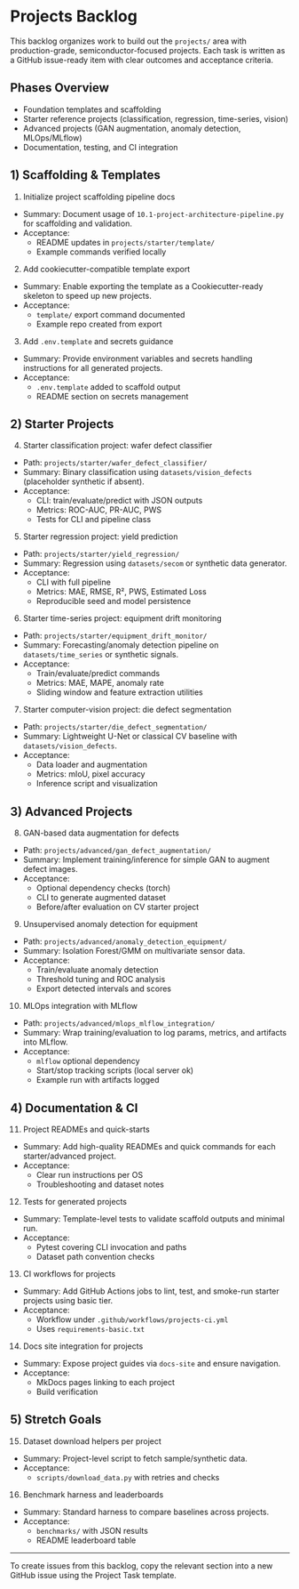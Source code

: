 # Projects Backlog

This backlog organizes work to build out the `projects/` area with production-grade, semiconductor-focused projects. Each task is written as a GitHub issue-ready item with clear outcomes and acceptance criteria.

## Phases Overview
- Foundation templates and scaffolding
- Starter reference projects (classification, regression, time-series, vision)
- Advanced projects (GAN augmentation, anomaly detection, MLOps/MLflow)
- Documentation, testing, and CI integration

## 1) Scaffolding & Templates

1. Initialize project scaffolding pipeline docs
- Summary: Document usage of `10.1-project-architecture-pipeline.py` for scaffolding and validation.
- Acceptance:
  - README updates in `projects/starter/template/`
  - Example commands verified locally

2. Add cookiecutter-compatible template export
- Summary: Enable exporting the template as a Cookiecutter-ready skeleton to speed up new projects.
- Acceptance:
  - `template/` export command documented
  - Example repo created from export

3. Add `.env.template` and secrets guidance
- Summary: Provide environment variables and secrets handling instructions for all generated projects.
- Acceptance:
  - `.env.template` added to scaffold output
  - README section on secrets management

## 2) Starter Projects

4. Starter classification project: wafer defect classifier
- Path: `projects/starter/wafer_defect_classifier/`
- Summary: Binary classification using `datasets/vision_defects` (placeholder synthetic if absent).
- Acceptance:
  - CLI: train/evaluate/predict with JSON outputs
  - Metrics: ROC-AUC, PR-AUC, PWS
  - Tests for CLI and pipeline class

5. Starter regression project: yield prediction
- Path: `projects/starter/yield_regression/`
- Summary: Regression using `datasets/secom` or synthetic data generator.
- Acceptance:
  - CLI with full pipeline
  - Metrics: MAE, RMSE, R², PWS, Estimated Loss
  - Reproducible seed and model persistence

6. Starter time-series project: equipment drift monitoring
- Path: `projects/starter/equipment_drift_monitor/`
- Summary: Forecasting/anomaly detection pipeline on `datasets/time_series` or synthetic signals.
- Acceptance:
  - Train/evaluate/predict commands
  - Metrics: MAE, MAPE, anomaly rate
  - Sliding window and feature extraction utilities

7. Starter computer-vision project: die defect segmentation
- Path: `projects/starter/die_defect_segmentation/`
- Summary: Lightweight U-Net or classical CV baseline with `datasets/vision_defects`.
- Acceptance:
  - Data loader and augmentation
  - Metrics: mIoU, pixel accuracy
  - Inference script and visualization

## 3) Advanced Projects

8. GAN-based data augmentation for defects
- Path: `projects/advanced/gan_defect_augmentation/`
- Summary: Implement training/inference for simple GAN to augment defect images.
- Acceptance:
  - Optional dependency checks (torch)
  - CLI to generate augmented dataset
  - Before/after evaluation on CV starter project

9. Unsupervised anomaly detection for equipment
- Path: `projects/advanced/anomaly_detection_equipment/`
- Summary: Isolation Forest/GMM on multivariate sensor data.
- Acceptance:
  - Train/evaluate anomaly detection
  - Threshold tuning and ROC analysis
  - Export detected intervals and scores

10. MLOps integration with MLflow
- Path: `projects/advanced/mlops_mlflow_integration/`
- Summary: Wrap training/evaluation to log params, metrics, and artifacts into MLflow.
- Acceptance:
  - `mlflow` optional dependency
  - Start/stop tracking scripts (local server ok)
  - Example run with artifacts logged

## 4) Documentation & CI

11. Project READMEs and quick-starts
- Summary: Add high-quality READMEs and quick commands for each starter/advanced project.
- Acceptance:
  - Clear run instructions per OS
  - Troubleshooting and dataset notes

12. Tests for generated projects
- Summary: Template-level tests to validate scaffold outputs and minimal run.
- Acceptance:
  - Pytest covering CLI invocation and paths
  - Dataset path convention checks

13. CI workflows for projects
- Summary: Add GitHub Actions jobs to lint, test, and smoke-run starter projects using basic tier.
- Acceptance:
  - Workflow under `.github/workflows/projects-ci.yml`
  - Uses `requirements-basic.txt`

14. Docs site integration for projects
- Summary: Expose project guides via `docs-site` and ensure navigation.
- Acceptance:
  - MkDocs pages linking to each project
  - Build verification

## 5) Stretch Goals

15. Dataset download helpers per project
- Summary: Project-level script to fetch sample/synthetic data.
- Acceptance:
  - `scripts/download_data.py` with retries and checks

16. Benchmark harness and leaderboards
- Summary: Standard harness to compare baselines across projects.
- Acceptance:
  - `benchmarks/` with JSON results
  - README leaderboard table

---

To create issues from this backlog, copy the relevant section into a new GitHub issue using the Project Task template.
